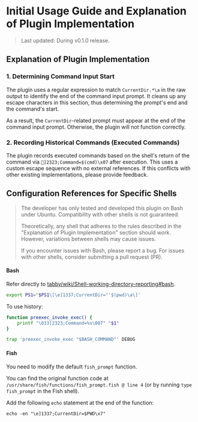 # Initial Usage Guide and Explanation of Plugin Implementation

> Last updated: During v0.1.0 release.

## Explanation of Plugin Implementation

### 1. Determining Command Input Start

The plugin uses a regular expression to match `CurrentDir.*\a` in the raw output to identify the end of the command input prompt. It cleans up any escape characters in this section, thus determining the prompt's end and the command's start.

As a result, the `CurrentDir`-related prompt must appear at the end of the command input prompt. Otherwise, the plugin will not function correctly.

### 2. Recording Historical Commands (Executed Commands)

The plugin records executed commands based on the shell's return of the command via `]2323;Command=$(cmd)\x07` after execution. This uses a custom escape sequence with no external references. If this conflicts with other existing implementations, please provide feedback.

## Configuration References for Specific Shells

> The developer has only tested and developed this plugin on Bash under Ubuntu. Compatibility with other shells is not guaranteed.  
> 
> Theoretically, any shell that adheres to the rules described in the "Explanation of Plugin Implementation" section should work. However, variations between shells may cause issues.  
> 
> If you encounter issues with Bash, please report a bug. For issues with other shells, consider submitting a pull request (PR).

#### Bash

Refer directly to [tabby/wiki/Shell-working-directory-reporting#bash](https://github.com/Eugeny/tabby/wiki/Shell-working-directory-reporting#bash).

```bash
export PS1="$PS1\[\e]1337;CurrentDir="'$(pwd)\a\]'
```

To use history: 

```bash
function preexec_invoke_exec() {
    printf "\033]2323;Command=%s\007" "$1"
}

trap 'preexec_invoke_exec "$BASH_COMMAND"' DEBUG
```

#### Fish

You need to modify the default `fish_prompt` function.

You can find the original function code at `/usr/share/fish/functions/fish_prompt.fish @ line 4` (or by running `type fish_prompt` in the Fish shell).

Add the following `echo` statement at the end of the function:

```fish
echo -en "\e]1337;CurrentDir=$PWD\x7"
```